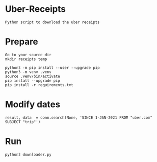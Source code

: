 # Uber-Receipts
    Python script to download the uber receipts

# Prepare
    Go to your source dir
    mkdir receipts temp

    python3 -m pip install --user --upgrade pip
    python3 -m venv .venv
    source .venv/bin/activate
    pip install --upgrade pip
    pip install -r requirements.txt

# Modify dates
    result, data  = conn.search(None, 'SINCE 1-JAN-2021 FROM "uber.com" SUBJECT "trip"')

# Run
    python3 downloader.py

